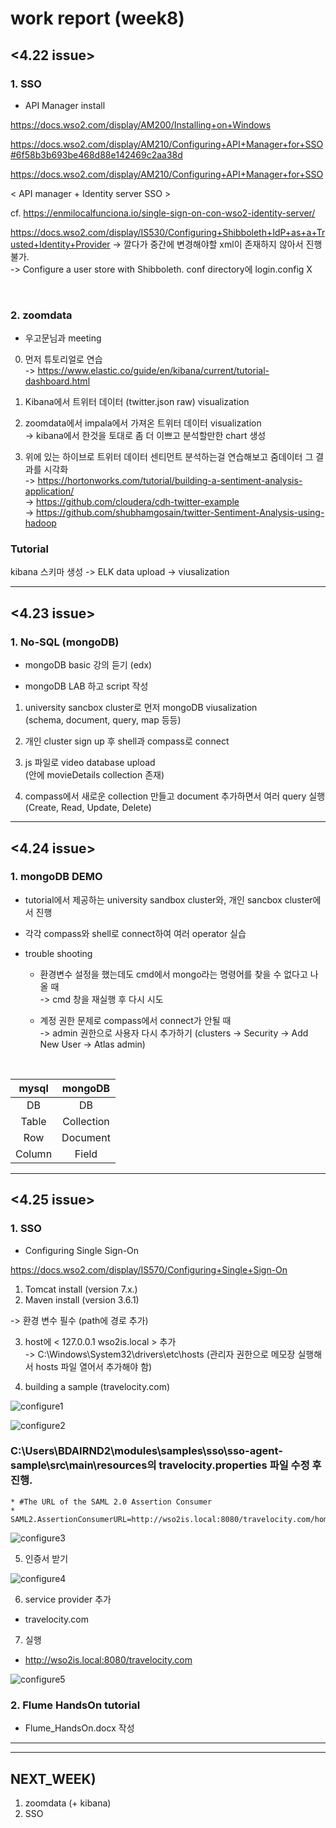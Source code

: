 work report (week8)
=============


<4.22 issue>
-------------
### **1. SSO**
* API Manager install

https://docs.wso2.com/display/AM200/Installing+on+Windows

https://docs.wso2.com/display/AM210/Configuring+API+Manager+for+SSO#6f58b3b693be468d88e142469c2aa38d

https://docs.wso2.com/display/AM210/Configuring+API+Manager+for+SSO


< API manager + Identity server SSO >

cf. https://enmilocalfunciona.io/single-sign-on-con-wso2-identity-server/

https://docs.wso2.com/display/IS530/Configuring+Shibboleth+IdP+as+a+Trusted+Identity+Provider
-> 깔다가 중간에 변경해야할 xml이 존재하지 않아서 진행 불가. \
-> Configure a user store with Shibboleth. conf directory에 login.config X



<br>

### **2. zoomdata**
* 우고문님과 meeting

0. 먼저 튜토리얼로 연습 \
-> https://www.elastic.co/guide/en/kibana/current/tutorial-dashboard.html

1. Kibana에서 트위터 데이터 (twitter.json raw) visualization

2. zoomdata에서 impala에서 가져온 트위터 데이터 visualization \
-> kibana에서 한것을 토대로 좀 더 이쁘고 분석할만한 chart 생성

3. 위에 있는 하이브로 트위터 데이터 센티먼트 분석하는걸 연습해보고 줌데이터 그 결과를 시각화 \
-> https://hortonworks.com/tutorial/building-a-sentiment-analysis-application/ \
-> https://github.com/cloudera/cdh-twitter-example \
-> https://github.com/shubhamgosain/twitter-Sentiment-Analysis-using-hadoop


### Tutorial

kibana 스키마 생성 -> ELK data upload -> viusalization


-------------------------


<4.23 issue>
-------------
### **1. No-SQL (mongoDB)**

* mongoDB basic 강의 듣기 (edx)

* mongoDB LAB 하고 script 작성

1. university sancbox cluster로 먼저 mongoDB viusalization \
(schema, document, query, map 등등)

2. 개인 cluster sign up 후 shell과 compass로 connect

3. js 파일로 video database upload \
(안에 movieDetails collection 존재)

4. compass에서 새로운 collection 만들고 document 추가하면서 여러 query 실행
(Create, Read, Update, Delete)


---------------------


<4.24 issue>
-------------
### **1. mongoDB DEMO**

* tutorial에서 제공하는 university sandbox cluster와, 개인 sancbox cluster에서 진행
* 각각 compass와 shell로 connect하여 여러 operator 실습

* trouble shooting 
    * 환경변수 설정을 했는데도 cmd에서 mongo라는 명령어를 찾을 수 없다고 나올 때 \
    -> cmd 창을 재실행 후 다시 시도

    * 계정 권한 문제로 compass에서 connect가 안될 때 \
    -> admin 권한으로 사용자 다시 추가하기 (clusters -> Security -> Add New User -> Atlas admin)

<br>

| mysql                | mongoDB              |
| :-------------------:| :-------------------:|
| DB                   | DB                   |
| Table                | Collection           |
| Row                  | Document             |
| Column               | Field                |
---------------------


<4.25 issue>
-------------
### **1. SSO**

* Configuring Single Sign-On

https://docs.wso2.com/display/IS570/Configuring+Single+Sign-On

1. Tomcat install (version 7.x.)
2. Maven install (version 3.6.1) 

-> 환경 변수 필수 (path에 경로 추가)

3. host에 < 127.0.0.1   wso2is.local > 추가 \
-> C:\Windows\System32\drivers\etc\hosts (관리자 권한으로 메모장 실행해서 hosts 파일 열어서 추가해야 함)

4. building a sample (travelocity.com)

![configure1](https://user-images.githubusercontent.com/33708512/56703386-8dbdb280-6743-11e9-8c18-d1793aeb183f.PNG)

![configure2](https://user-images.githubusercontent.com/33708512/56704890-dbd5b480-6749-11e9-8503-f37461c80525.PNG)

### C:\Users\BDAIRND2\modules\samples\sso\sso-agent-sample\src\main\resources의 travelocity.properties 파일 수정 후 진행. 

    * #The URL of the SAML 2.0 Assertion Consumer
    * SAML2.AssertionConsumerURL=http://wso2is.local:8080/travelocity.com/home.jsp

![configure3](https://user-images.githubusercontent.com/33708512/56704891-dbd5b480-6749-11e9-9396-9c7fb2e5d807.PNG)


5. 인증서 받기

![configure4](https://user-images.githubusercontent.com/33708512/56706652-be581900-6750-11e9-9e70-776f3f79a58f.PNG)


6. service provider 추가
* travelocity.com

7. 실행
* http://wso2is.local:8080/travelocity.com

![configure5](https://user-images.githubusercontent.com/33708512/56707046-4e4a9280-6752-11e9-9c8a-f8e451b95031.PNG)


### **2. Flume HandsOn tutorial**

* Flume_HandsOn.docx 작성


----------------
----------------

NEXT_WEEK)
----------------
1. zoomdata (+ kibana)
2. SSO 